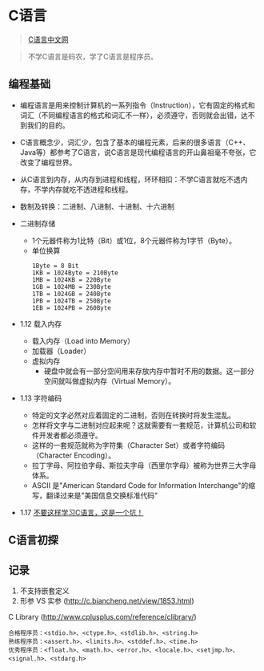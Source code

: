 # C语言

> [C语言中文网](http://c.biancheng.net/c/)

> 不学C语言是码农，学了C语言是程序员。

## 编程基础

* 编程语言是用来控制计算机的一系列指令（Instruction），它有固定的格式和词汇（不同编程语言的格式和词汇不一样），必须遵守，否则就会出错，达不到我们的目的。
* C语言概念少，词汇少，包含了基本的编程元素，后来的很多语言（C++、Java等）都参考了C语言，说C语言是现代编程语言的开山鼻祖毫不夸张，它改变了编程世界。
* 从C语言到内存，从内存到进程和线程，环环相扣：不学C语言就吃不透内存，不学内存就吃不透进程和线程。

* 数制及转换：二进制、八进制、十进制、十六进制
* 二进制存储
  * 1个元器件称为1比特（Bit）或1位，8个元器件称为1字节（Byte）。
  * 单位换算
    ```
    1Byte = 8 Bit
    1KB = 1024Byte = 210Byte
    1MB = 1024KB = 220Byte
    1GB = 1024MB = 230Byte
    1TB = 1024GB = 240Byte
    1PB = 1024TB = 250Byte
    1EB = 1024PB = 260Byte
    ```

* 1.12 载入内存
  * 载入内存（Load into Memory）
  * 加载器（Loader）
  * 虚拟内存
    * 硬盘中就会有一部分空间用来存放内存中暂时不用的数据。这一部分空间就叫做虚拟内存（Virtual Memory）。

* 1.13 字符编码
  * 特定的文字必然对应着固定的二进制，否则在转换时将发生混乱。
  * 怎样将文字与二进制对应起来呢？这就需要有一套规范，计算机公司和软件开发者都必须遵守。
  * 这样的一套规范就称为字符集（Character Set）或者字符编码（Character Encoding）。
  * 拉丁字母、阿拉伯字母、斯拉夫字母（西里尔字母）被称为世界三大字母体系。
  * ASCII 是"American Standard Code for Information Interchange"的缩写，翻译过来是"美国信息交换标准代码"

* 1.17 [不要这样学习C语言，这是一个坑！](https://www.cnblogs.com/zhangjinfu/articles/11270080.html)

## C语言初探



## 记录
1. 不支持嵌套定义
2. 形参 VS 实参 (http://c.biancheng.net/view/1853.html)




C Library (http://www.cplusplus.com/reference/clibrary/)
```
合格程序员：<stdio.h>、<ctype.h>、<stdlib.h>、<string.h>
熟练程序员：<assert.h>、<limits.h>、<stddef.h>、<time.h>
优秀程序员：<float.h>、<math.h>、<error.h>、<locale.h>、<setjmp.h>、<signal.h>、<stdarg.h>
```